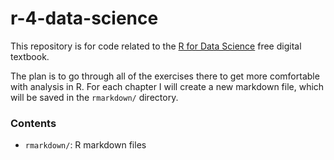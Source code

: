# r-4-data-science

This repository is for code related to the [R for Data Science](https://r4ds.hadley.nz/) free digital textbook.

The plan is to go through all of the exercises there to get more comfortable with analysis in R.
For each chapter I will create a new markdown file, which will be saved in the `rmarkdown/` directory.

### Contents
- `rmarkdown/`: R markdown files